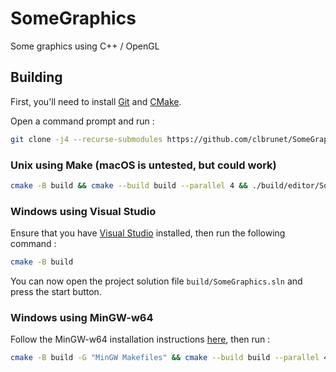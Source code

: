 # SomeGraphics
Some graphics using C++ / OpenGL

## Building
First, you'll need to install [Git](https://git-scm.com/downloads) and [CMake](https://cmake.org/download/).

Open a command prompt and run :
```sh
git clone -j4 --recurse-submodules https://github.com/clbrunet/SomeGraphics.git && cd SomeGraphics
```

### Unix using Make (macOS is untested, but could work)
```sh
cmake -B build && cmake --build build --parallel 4 && ./build/editor/SomeGraphicsEditor
```

### Windows using Visual Studio
Ensure that you have [Visual Studio](https://visualstudio.microsoft.com/downloads/) installed, then run the following command :
```sh
cmake -B build
```
You can now open the project solution file `build/SomeGraphics.sln` and press the start button.

### Windows using MinGW-w64
Follow the MinGW-w64 installation instructions [here](https://code.visualstudio.com/docs/cpp/config-mingw#_installing-the-mingww64-toolchain), then run :
```sh
cmake -B build -G "MinGW Makefiles" && cmake --build build --parallel 4 && "./build/editor/SomeGraphicsEditor"
```
